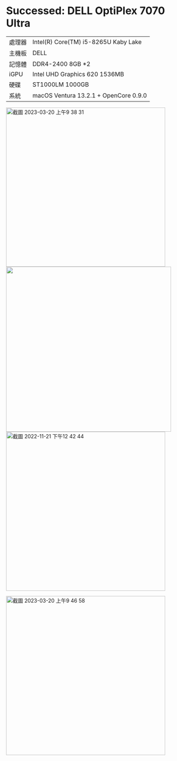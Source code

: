 # Successed: DELL OptiPlex 7070 Ultra

<table>
  <tr>
    <td>處理器</td><td>Intel(R) Core(TM) i5-8265U Kaby Lake</td>
  </tr>
  <tr>
    <td>主機板</td><td>DELL</td>
  </tr>
  <tr>  
    <td>記憶體</td><td>DDR4-2400 8GB *2</td>
  </tr>
  <tr>
    <td>iGPU</td><td>Intel UHD Graphics 620 1536MB</td>
  </tr>
  <tr>  
    <td>硬碟</td><td>ST1000LM 1000GB</td>
  </tr>
  <tr>
    <td>系統</td><td>macOS Ventura 13.2.1 + OpenCore 0.9.0</td>
  </tr>  
</table>
<img width="434" alt="截圖 2023-03-20 上午9 38 31" src="https://user-images.githubusercontent.com/79300809/226227608-2614bc97-7dad-4f3d-b504-97d2cc0feb98.png"><br>
<img width="450" src="https://user-images.githubusercontent.com/79300809/202965874-cd430d18-c728-4703-b974-68fa9298f7d7.jpg"><br>
<img width="434" alt="截圖 2022-11-21 下午12 42 44" src="https://user-images.githubusercontent.com/79300809/202967318-52cc2fdf-12f3-45a3-8fe4-47ea210cbf35.png"><br>

<img width="434" alt="截圖 2023-03-20 上午9 46 58" src="https://user-images.githubusercontent.com/79300809/226228432-cdb4b049-3c21-4793-81bc-0558acf7edd2.png"><br>
